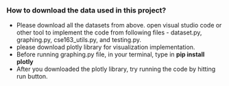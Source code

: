 ### How to download the data used in this project?
* Please download all the datasets from above. open visual studio code or other tool to implement the code from following files - dataset.py, graphing.py, cse163_utils.py, and testing.py.
* please download plotly library for visualization implementation.
* Before running graphing.py file, in your terminal, type in **pip install plotly**
* After you downloaded the plotly library, try running the code by hitting run button.
